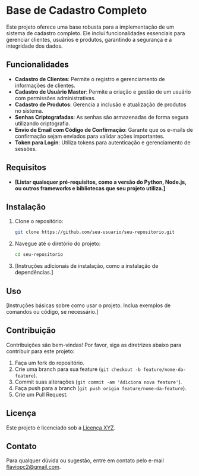 # Base de Cadastro Completo

Este projeto oferece uma base robusta para a implementação de um sistema de cadastro completo. Ele inclui funcionalidades essenciais para gerenciar clientes, usuários e produtos, garantindo a segurança e a integridade dos dados.

## Funcionalidades

- **Cadastro de Clientes**: Permite o registro e gerenciamento de informações de clientes.
- **Cadastro de Usuário Master**: Permite a criação e gestão de um usuário com permissões administrativas.
- **Cadastro de Produtos**: Gerencia a inclusão e atualização de produtos no sistema.
- **Senhas Criptografadas**: As senhas são armazenadas de forma segura utilizando criptografia.
- **Envio de Email com Código de Confirmação**: Garante que os e-mails de confirmação sejam enviados para validar ações importantes.
- **Token para Login**: Utiliza tokens para autenticação e gerenciamento de sessões.

## Requisitos

- **[Listar quaisquer pré-requisitos, como a versão do Python, Node.js, ou outros frameworks e bibliotecas que seu projeto utiliza.]**

## Instalação

1. Clone o repositório:
    ```bash
    git clone https://github.com/seu-usuario/seu-repositorio.git
    ```

2. Navegue até o diretório do projeto:
    ```bash
    cd seu-repositorio
    ```

3. [Instruções adicionais de instalação, como a instalação de dependências.]

## Uso

[Instruções básicas sobre como usar o projeto. Inclua exemplos de comandos ou código, se necessário.]

## Contribuição

Contribuições são bem-vindas! Por favor, siga as diretrizes abaixo para contribuir para este projeto:

1. Faça um fork do repositório.
2. Crie uma branch para sua feature (`git checkout -b feature/nome-da-feature`).
3. Commit suas alterações (`git commit -am 'Adiciona nova feature'`).
4. Faça push para a branch (`git push origin feature/nome-da-feature`).
5. Crie um Pull Request.

## Licença

Este projeto é licenciado sob a [Licença XYZ](link-para-licenca).

## Contato

Para qualquer dúvida ou sugestão, entre em contato pelo e-mail [flaviopc2@gmail.com](mailto:flaviopc2@gmail.com).

